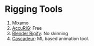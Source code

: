 # Rigging Tools
1. [Mixamo](https://www.mixamo.com/#/)
2. [AccuRIG](https://actorcore.reallusion.com/auto-rig): Free
3. [Blender Rigify](https://docs.blender.org/manual/en/2.81/addons/rigging/rigify.html): No skinning
4. [Cascadeur](https://cascadeur.com): ML based animation tool.
